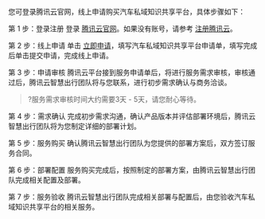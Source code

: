 您可登录腾讯云官网，线上申请购买汽车私域知识共享平台，具体步骤如下：

第 1 步：登录注册
登录 [腾讯云官网](https://cloud.tencent.com/)。如果没有账号，请参考 [注册腾讯云](https://cloud.tencent.com/document/product/378/17985)。

第 2 步：线上申请 
单击 [立即申请](https://cloud.tencent.com/apply/p/ksuo5w8ji9)，填写汽车私域知识共享平台申请单，填写完成后单击提交申请，完成线上申请。

第 3 步：申请审核
腾讯云平台接到服务申请单后，将进行服务需求审核，审核通过后，腾讯云智慧出行团队将与您联系，进行初步需求确认与商务洽谈。
>?服务需求审核时间大约需要3天 - 5天，请您耐心等待。
>

第 4 步：需求确认
完成初步需求沟通，确认产品版本并评估部署环境后，腾讯云智慧出行团队将为您制定详细的部署计划。

第 5 步：服务购买
确认腾讯云智慧出行团队为您提供的部署方案后，双方签订服务合同。

第 6 步：部署配置
服务购买完成后，按照制定的部署方案，由腾讯云智慧出行团队完成相关配置及部署。

第 7 步：服务验收
腾讯云智慧出行团队完成相关部署与配置后，由您验收汽车私域知识共享平台的相关服务。
